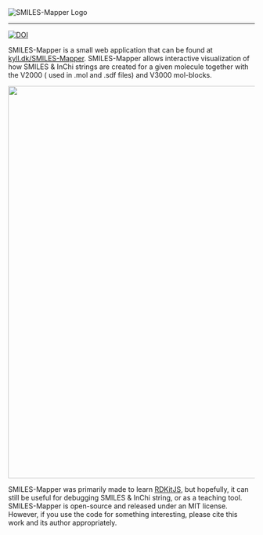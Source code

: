 
<picture align="center" >
  <source media="(prefers-color-scheme: dark)" srcset="https://github.com/KylleV/SMILES-Mapper/assets/117160194/846cdadb-0b5e-48a0-b3fa-1cd81983a31a">
  <img  alt="SMILES-Mapper Logo" src="https://github.com/KylleV/SMILES-Mapper/assets/117160194/4e92698a-a870-4137-be78-ee60260b040c">
</picture>

-----------------

[![DOI](https://zenodo.org/badge/654095551.svg)](https://zenodo.org/doi/10.5281/zenodo.11072421)

SMILES-Mapper is a small web application that can be found at [kyll.dk/SMILES-Mapper](https://kyll.dk/SMILES-Mapper/). SMILES-Mapper allows interactive visualization of how SMILES & InChi strings are created for a given molecule together with the V2000  ( used in .mol and .sdf files) and V3000 mol-blocks. 

<p align="center">
  <img width="800" src="https://github.com/KylleV/SMILES-Mapper/assets/117160194/c2677ad6-a95d-457e-93de-c1ae3176f5d6" />
</p>

SMILES-Mapper was primarily made to learn [RDKitJS](https://www.rdkitjs.com/), but hopefully, it can still be useful for debugging SMILES & InChi string, or as a teaching tool.  SMILES-Mapper is open-source and released under an MIT license. However, if you use the code for something interesting, please cite this work and its author appropriately. 
